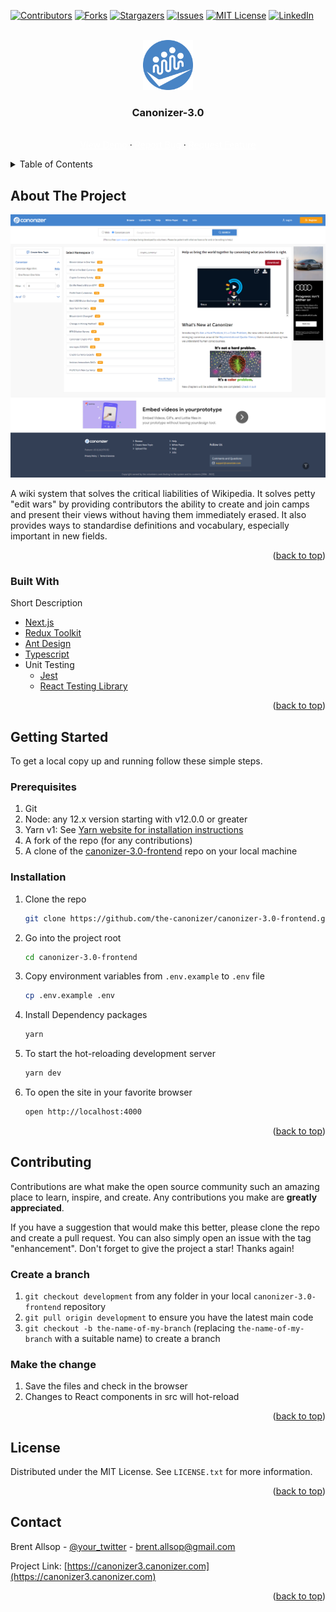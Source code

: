 
<div id="top"></div>
<!--
*** Thanks for checking out the Best-README-Template. If you have a suggestion
*** that would make this better, please fork the repo and create a pull request
*** or simply open an issue with the tag "enhancement".
*** Don't forget to give the project a star!
*** Thanks again! Now go create something AMAZING! :D
-->



<!-- PROJECT SHIELDS -->
<!--
*** I'm using markdown "reference style" links for readability.
*** Reference links are enclosed in brackets [ ] instead of parentheses ( ).
*** See the bottom of this document for the declaration of the reference variables
*** for contributors-url, forks-url, etc. This is an optional, concise syntax you may use.
*** https://www.markdownguide.org/basic-syntax/#reference-style-links
-->

[![Contributors][contributors-shield]][contributors-url]
[![Forks][forks-shield]][forks-url]
[![Stargazers][stars-shield]][stars-url]
[![Issues][issues-shield]][issues-url]
[![MIT License][license-shield]][license-url]
[![LinkedIn][linkedin-shield]][linkedin-url]





<!-- PROJECT LOGO -->
<br />
<div align="center">
  <a href="https://canonizer3.canonizer.com">
    <img src="https://github.com/shahab-ramzan/read-me/blob/main/canonizer-fav.png" alt="Logo" width='80' >
  </a>
  <h3 align="center">Canonizer-3.0</h3>

  <p align="center">
    <br />
    <a href="https://canonizer3.canonizer.com/" style="color: #FFF;">View Demo</a>
    ·
    <a href="https://github.com/the-canonizer/canonizer-3.0-frontend/issues" style="color: #FFF;">Report Bug</a>
    ·
    <a href="https://github.com/the-canonizer/canonizer-3.0-frontend/issues" style="color: #FFF;">Request Feature</a>
  </p>
</div>



<!-- TABLE OF CONTENTS -->
<details>
  <summary>Table of Contents</summary>
  <ol>
    <li>
      <a href="#about-the-project">About The Project</a>
      <ul>
        <li><a href="#built-with">Built With</a></li>
      </ul>
    </li>
    <li>
      <a href="#getting-started">Getting Started</a>
      <ul>
        <li><a href="#prerequisites">Prerequisites</a></li>
        <li><a href="#installation">Installation</a></li>
      </ul>
    </li>
    <li><a href="#contributing">Contributing</a></li>
    <li><a href="#license">License</a></li>
    <li><a href="#contact">Contact</a></li>
  </ol>
</details>



<!-- ABOUT THE PROJECT -->
## About The Project

[![Product Name Screen Shot][product-screenshot]](https://canonizer3.canonizer.com)

A wiki system that solves the critical liabilities of Wikipedia. It solves petty "edit wars" by providing contributors the ability to create and join camps and present their views without having them immediately erased. It also provides ways to standardise definitions and vocabulary, especially important in new fields.



<p align="right">(<a href="#top">back to top</a>)</p>



### Built With

Short Description

* [Next.js](https://nextjs.org/)
* [Redux Toolkit](https://redux-toolkit.js.org/)
* [Ant Design](https://ant.design/)
* [Typescript](https://www.typescriptlang.org/)
* Unit Testing
  * [Jest](https://jestjs.io/)
  * [React Testing Library](https://testing-library.com/docs/react-testing-library/intro)

<p align="right">(<a href="#top">back to top</a>)</p>



<!-- GETTING STARTED -->
## Getting Started

To get a local copy up and running follow these simple steps.

### Prerequisites

1. Git
2. Node: any 12.x version starting with v12.0.0 or greater
3. Yarn v1: See [Yarn website for installation instructions](https://classic.yarnpkg.com/en/docs/install/#mac-stable)
4. A fork of the repo (for any contributions)
5. A clone of the [canonizer-3.0-frontend](https://github.com/the-canonizer/canonizer-3.0-frontend) repo on your local machine

### Installation

1. Clone the repo
   ```sh
   git clone https://github.com/the-canonizer/canonizer-3.0-frontend.git
   ```
2. Go into the project root
   ```sh
   cd canonizer-3.0-frontend
   ```
3. Copy environment variables from `.env.example` to `.env` file
   ```sh
   cp .env.example .env
   ```
4. Install Dependency packages
   ```sh
   yarn
   ```
5.  To start the hot-reloading development server
    ```sh
    yarn dev
    ```
6. To open the site in your favorite browser
    ```sh
    open http://localhost:4000
    ```

<p align="right">(<a href="#top">back to top</a>)</p>



<!-- USAGE EXAMPLES -->






<!-- CONTRIBUTING -->
## Contributing

Contributions are what make the open source community such an amazing place to learn, inspire, and create. Any contributions you make are **greatly appreciated**.

If you have a suggestion that would make this better, please clone the repo and create a pull request. You can also simply open an issue with the tag "enhancement".
Don't forget to give the project a star! Thanks again!

### Create a branch
1. `git checkout development` from any folder in your local `canonizer-3.0-frontend` repository
2. `git pull origin development` to ensure you have the latest main code
3. `git checkout -b the-name-of-my-branch` (replacing `the-name-of-my-branch` with a suitable name) to create a branch

<!-- 
1. Clone the Project
2. Create your Feature Branch (`git checkout -b feature/AmazingFeature`)
3. Pretiffy the code for standard indendation (`npm run format`)
4. Make sure no one test case is being failed (`npm run test`)
5. Make sure Build is created successfuly (`npm run build`)
6. Commit your Changes (`git commit -m 'Add some AmazingFeature'`)
7. Push to the Branch (`git push origin feature/AmazingFeature`)
8. Open a Pull Request
 -->
 
 ###  Make the change
1. Save the files and check in the browser
2. Changes to React components in src will hot-reload
 
<p align="right">(<a href="#top">back to top</a>)</p>



<!-- LICENSE -->
## License

Distributed under the MIT License. See `LICENSE.txt` for more information.

<p align="right">(<a href="#top">back to top</a>)</p>



<!-- CONTACT -->
## Contact

Brent Allsop - [@your_twitter](https://twitter.com/your_username) - brent.allsop@gmail.com

Project Link: [https://canonizer3.canonizer.com](https://canonizer3.canonizer.com)
<p align="right">(<a href="#top">back to top</a>)</p>




<!-- MARKDOWN LINKS & IMAGES -->
<!-- https://www.markdownguide.org/basic-syntax/#reference-style-links -->
[contributors-shield]: https://img.shields.io/github/contributors/othneildrew/Best-README-Template.svg?style=for-the-badge
[contributors-url]: https://github.com/othneildrew/Best-README-Template/graphs/contributors
[forks-shield]: https://img.shields.io/github/forks/othneildrew/Best-README-Template.svg?style=for-the-badge
[forks-url]: https://github.com/the-canonizer/canonizer-3.0-frontend/network/members
[stars-shield]: https://img.shields.io/github/stars/othneildrew/Best-README-Template.svg?style=for-the-badge
[stars-url]: https://github.com/the-canonizer/canonizer-3.0-frontend/stargazers
[issues-shield]: https://img.shields.io/github/issues/othneildrew/Best-README-Template.svg?style=for-the-badge
[issues-url]: https://github.com/othneildrew/Best-README-Template/issues
[license-shield]: https://img.shields.io/github/license/othneildrew/Best-README-Template.svg?style=for-the-badge
[license-url]: https://github.com/othneildrew/Best-README-Template/blob/master/LICENSE.txt
[linkedin-shield]: https://img.shields.io/badge/-LinkedIn-black.svg?style=for-the-badge&logo=linkedin&colorB=555
[linkedin-url]: https://linkedin.com/in/othneildrew
[product-screenshot]: https://github.com/shahab-ramzan/read-me/blob/main/Canonizer%20(1).png
